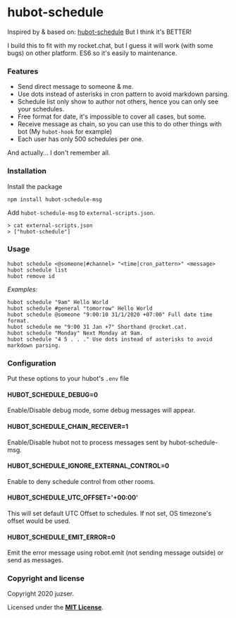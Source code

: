 # hubot-schedule

Inspired by & based on: [hubot-schedule](https://github.com/matsukaz/hubot-schedule)
But I think it's BETTER!

I build this to fit with my rocket.chat, but I guess it will work (with some bugs) on other platform.
ES6 so it's easily to maintenance.

### Features

- Send direct message to someone & me.
- Use dots instead of asterisks in cron pattern to avoid markdown parsing.
- Schedule list only show to author not others, hence you can only see your schedules.
- Free format for date, it's impossible to cover all cases, but some.
- Receive message as chain, so you can use this to do other things with bot (My `hubot-hook` for example)
- Each user has only 500 schedules per one.

And actually... I don't remember all.

### Installation

Install the package
```
npm install hubot-schedule-msg
```

Add `hubot-schedule-msg` to `external-scripts.json`.

```
> cat external-scripts.json
> ["hubot-schedule"]
```

### Usage

```
hubot schedule <@someone|#channel> "<time|cron_pattern>" <message>
hubot schedule list
hubot remove id
```

*Examples:*

```
hubot schedule "9am" Hello World
hubot schedule #general "tomorrow" Hello World
hubot schedule @someone "9:00:10 31/1/2020 +07:00" Full date time format.
hubot schedule me "9:00 31 Jan +7" Shorthand @rocket.cat.
hubot schedule "Monday" Next Monday at 9am.
hubot schedule "4 5 . . ." Use dots instead of asterisks to avoid markdown parsing.
```

### Configuration

Put these options to your hubot's `.env` file

#### HUBOT_SCHEDULE_DEBUG=0
Enable/Disable debug mode, some debug messages will appear.

#### HUBOT_SCHEDULE_CHAIN_RECEIVER=1
Enable/Disable hubot not to process messages sent by hubot-schedule-msg.

#### HUBOT_SCHEDULE_IGNORE_EXTERNAL_CONTROL=0
Enable to deny schedule control from other rooms.

#### HUBOT_SCHEDULE_UTC_OFFSET='+00:00'
This will set default UTC Offset to schedules. If not set, OS timezone's offset would be used.

#### HUBOT_SCHEDULE_EMIT_ERROR=0
Emit the error message using robot.emit (not sending message outside) or send as messages.



### Copyright and license

Copyright 2020 juzser.

Licensed under the **[MIT License](LICENSE)**.
